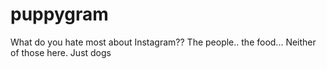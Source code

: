 puppygram
=========

What do you hate most about Instagram?? The people.. the food... Neither of those here. Just dogs
